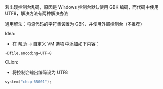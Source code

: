 若出现控制台乱码，原因是 Windows 控制台默认使用 GBK 编码，而代码中使用 UTF8，解决方法有两种解决办法

通用解法：将源代码的字符集设置为 GBK，并使用外部控制台（不推荐）

Idea:
- 在 帮助 -> 自定义 VM 选项 中添加如下内容：

```
-Dfile.encoding=UTF-8
```

CLion:
- 将控制台输出编码设为 UTF8

```cpp
system("chcp 65001");
```

